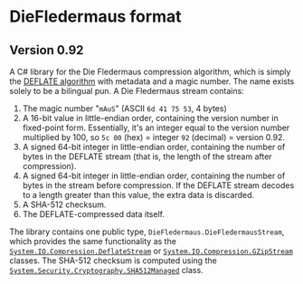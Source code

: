 ﻿DieFledermaus format 
====================
Version 0.92
------------

A C# library for the Die Fledermaus compression algorithm, which is simply the [DEFLATE algorithm](http://en.wikipedia.org/wiki/DEFLATE) with metadata and a magic number. The name exists solely to be a bilingual pun. A Die Fledermaus stream contains:

1. The magic number "`mAuS`" (ASCII `6d 41 75 53`, 4 bytes)
2. A 16-bit value in little-endian order, containing the version number in fixed-point form. Essentially, it's an integer equal to the version number multiplied by 100, so `5c 00` (hex) = integer `92` (decimal) = version 0.92.
3. A signed 64-bit integer in little-endian order, containing the number of bytes in the DEFLATE stream (that is, the length of the stream after compression).
4. A signed 64-bit integer in little-endian order, containing the number of bytes in the stream before compression. If the DEFLATE stream decodes to a length greater than this value, the extra data is discarded.
5. A SHA-512 checksum.
6. The DEFLATE-compressed data itself.

The library contains one public type, `DieFledermaus.DieFledermausStream`, which provides the same functionality as the [`System.IO.Compression.DeflateStream`](https://msdn.microsoft.com/en-us/library/system.io.compression.deflatestream.aspx) or [`System.IO.Compression.GZipStream`](https://msdn.microsoft.com/en-us/library/system.io.compression.gzipstream.aspx) classes. The SHA-512 checksum is computed using the [`System.Security.Cryptography.SHA512Managed`](https://msdn.microsoft.com/en-us/library/system.security.cryptography.sha512managed.aspx) class.
